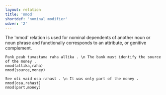 ```yaml
---
layout: relation
title: 'nmod'
shortdef: 'nominal modifier'
udver: '2'
---
```


The 'nmod' relation is used for nominal dependents of another noun or noun phrase and functionally corresponds to an attribute, or genitive complement.

~~~ sdparse
Pank peab tuvastama raha allika . \n The bank must identify the source of the money .
nmod(allika,raha)
nmod(source,money)
~~~

~~~ sdparse
See oli vaid osa rahast . \n It was only part of the money .
nmod(osa,rahast)
nmod(part,money)
~~~


<!-- Interlanguage links updated Út 9. května 2023, 20:04:19 CEST -->
